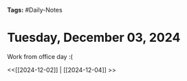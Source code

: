 **Tags:** #Daily-Notes
# Tuesday, December 03, 2024

Work from office day :(

<<[[2024-12-02]] | [[2024-12-04]] >>